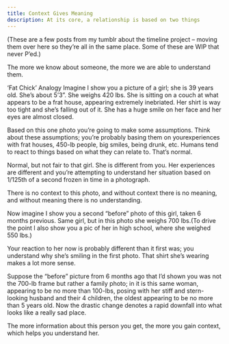 ```yaml
---
title: Context Gives Meaning
description: At its core, a relationship is based on two things
---
```


(These are a few posts from my tumblr about the timeline project – moving them over here so they’re all in the same place. Some of these are WIP that never P’ed.)

The more we know about someone, the more we are able to understand them.

‘Fat Chick’ Analogy
Imagine I show you a picture of a girl; she is 39 years old. She’s about 5’3”.
She weighs 420 lbs.
She is sitting on a couch at what appears to be a frat house, appearing extremely inebriated.
Her shirt is way too tight and she’s falling out of it. She has a huge smile on her face and her eyes are almost closed.

Based on this one photo you’re going to make some assumptions.
Think about these assumptions; you’re probably basing them on yourexperiences with frat houses, 450-lb people, big smiles, being drunk, etc.
Humans tend to react to things based on what they can relate to.
That’s normal.

Normal, but not fair to that girl.
She is different from you. Her experiences are different and you’re attempting to understand her situation based on 1/125th of a second frozen in time in a photograph.

There is no context to this photo, and without context there is no meaning, and without meaning there is no understanding.

Now imagine I show you a second “before” photo of this girl, taken 6 months previous.
Same girl, but in this photo she weighs 700 lbs.(To drive the point I also show you a pic of her in high school, where she weighed 550 lbs.)

Your reaction to her now is probably different than it first was; you understand why she’s smiling in the first photo. That shirt she’s wearing makes a lot more sense.

Suppose the “before” picture from 6 months ago that I’d shown you was not the 700-lb frame but rather a family photo; in it is this same woman, appearing to be no more than 100-lbs, posing with her stiff and stern-looking husband and their 4 children, the oldest appearing to be no more than 5 years old. Now the drastic change denotes a rapid downfall into what looks like a really sad place.

The more information about this person you get, the more you gain context, which helps you understand her.